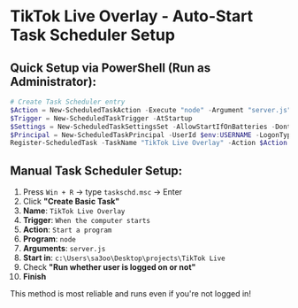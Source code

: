 # TikTok Live Overlay - Auto-Start Task Scheduler Setup

## Quick Setup via PowerShell (Run as Administrator):

```powershell
# Create Task Scheduler entry
$Action = New-ScheduledTaskAction -Execute "node" -Argument "server.js" -WorkingDirectory "c:\Users\sa3oo\Desktop\projects\TikTok Live"
$Trigger = New-ScheduledTaskTrigger -AtStartup
$Settings = New-ScheduledTaskSettingsSet -AllowStartIfOnBatteries -DontStopIfGoingOnBatteries -StartWhenAvailable
$Principal = New-ScheduledTaskPrincipal -UserId $env:USERNAME -LogonType Interactive
Register-ScheduledTask -TaskName "TikTok Live Overlay" -Action $Action -Trigger $Trigger -Settings $Settings -Principal $Principal
```

## Manual Task Scheduler Setup:

1. Press `Win + R` → type `taskschd.msc` → Enter
2. Click **"Create Basic Task"**
3. **Name**: `TikTok Live Overlay`
4. **Trigger**: `When the computer starts`
5. **Action**: `Start a program`
6. **Program**: `node`
7. **Arguments**: `server.js`
8. **Start in**: `c:\Users\sa3oo\Desktop\projects\TikTok Live`
9. Check **"Run whether user is logged on or not"**
10. **Finish**

This method is most reliable and runs even if you're not logged in!

